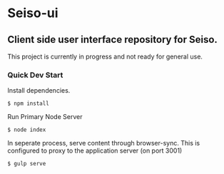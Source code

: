 # Seiso-ui
## Client side user interface repository for Seiso.

This project is currently in progress and not ready for general use. 

### Quick Dev Start

Install dependencies.
```
$ npm install
```
Run Primary Node Server
```
$ node index
```
In seperate process, serve content through browser-sync. This is configured to proxy to the application server (on port 3001)
```
$ gulp serve
```



